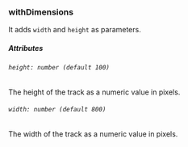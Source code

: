 ### withDimensions

It adds `width` and `height` as parameters.

##### Attributes

###### `height: number (default 100)`

The height of the track as a numeric value in pixels.

###### `width: number (default 800)`

The width of the track as a numeric value in pixels.
